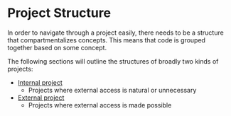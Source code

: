# Project Structure

In order to navigate through a project easily, there needs to be a structure that compartmentalizes concepts. This means that code is grouped together based on some concept. 

The following sections will outline the structures of broadly two kinds of projects:

- [Internal project](internal.md)
  - Projects where external access is natural or unnecessary
- [External project](external.md)
  - Projects where external access is made possible